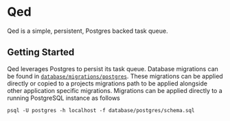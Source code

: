 # Qed

Qed is a simple, persistent, Postgres backed task queue.

## Getting Started

Qed leverages Postgres to persist its task queue. Database migrations can be found
in [`database/migrations/postgres`](https://github.com/progbits/qed/tree/main/database/postgres). These migrations can
be applied directly or copied to a projects migrations path to be applied alongside other application specific
migrations. Migrations can be applied directly to a running PostgreSQL instance as follows

```shell
psql -U postgres -h localhost -f database/postgres/schema.sql
```
